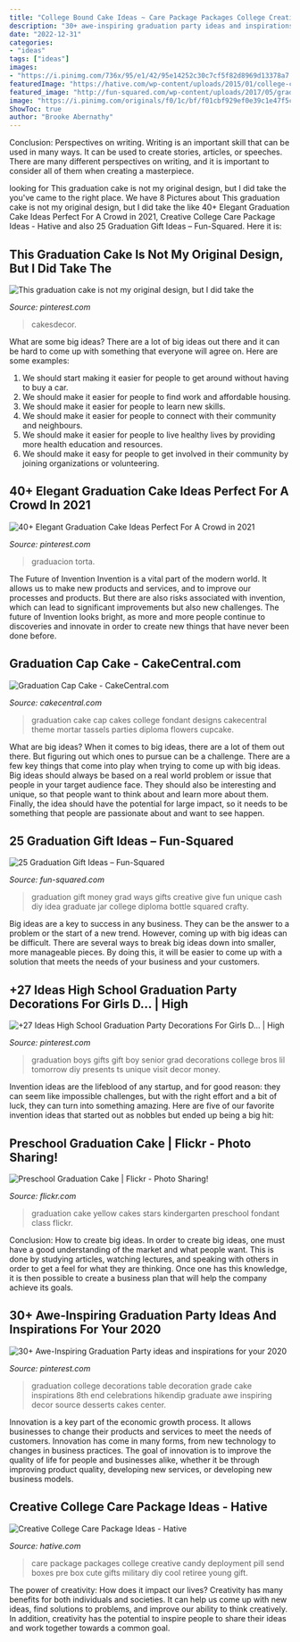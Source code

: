 ```yaml
---
title: "College Bound Cake Ideas ~ Care Package Packages College Creative Candy Deployment Pill Send Boxes Pre Box Cute Gifts Military Diy Cool Retiree Young Gift"
description: "30+ awe-inspiring graduation party ideas and inspirations for your 2020"
date: "2022-12-31"
categories:
- "ideas"
tags: ["ideas"]
images:
- "https://i.pinimg.com/736x/95/e1/42/95e14252c30c7cf5f82d8969d13378a7.jpg"
featuredImage: "https://hative.com/wp-content/uploads/2015/01/college-care-package-ideas/6-creative-college-care-package-ideas.jpg"
featured_image: "http://fun-squared.com/wp-content/uploads/2017/05/graduation-jar-gift-diploma-money.jpg"
image: "https://i.pinimg.com/originals/f0/1c/bf/f01cbf929ef0e39c1e47f5c81cab6cb5.jpg"
ShowToc: true
author: "Brooke Abernathy"
---
```



Conclusion: Perspectives on writing.
Writing is an important skill that can be used in many ways. It can be used to create stories, articles, or speeches. There are many different perspectives on writing, and it is important to consider all of them when creating a masterpiece.

	

		
looking for This graduation cake is not my original design, but I did take the you've came to the right place. We have 8 Pictures about This graduation cake is not my original design, but I did take the like 40+ Elegant Graduation Cake Ideas Perfect For A Crowd in 2021, Creative College Care Package Ideas - Hative and also 25 Graduation Gift Ideas – Fun-Squared. Here it is:
		
    
## This Graduation Cake Is Not My Original Design, But I Did Take The

<img loading=lazy src="https://i.pinimg.com/originals/f0/1c/bf/f01cbf929ef0e39c1e47f5c81cab6cb5.jpg" onerror="this.onerror=null;this.src='https://tse3.mm.bing.net/th?id=OIP.y0_sGZ_7jrw3DMEXBLF4jgHaM_&amp;pid=15.1';" alt="This graduation cake is not my original design, but I did take the">

_Source: pinterest.com_

>cakesdecor. 

	

What are some big ideas?
There are a lot of big ideas out there and it can be hard to come up with something that everyone will agree on. Here are some examples:
1. We should start making it easier for people to get around without having to buy a car.
2. We should make it easier for people to find work and affordable housing.
3. We should make it easier for people to learn new skills.
4. We should make it easier for people to connect with their community and neighbours.
5. We should make it easier for people to live healthy lives by providing more health education and resources.
6. We should make it easy for people to get involved in their community by joining organizations or volunteering.

    
## 40+ Elegant Graduation Cake Ideas Perfect For A Crowd In 2021

<img loading=lazy src="https://i.pinimg.com/736x/39/56/ec/3956ec69035aec601e9ef2a17cec80da.jpg" onerror="this.onerror=null;this.src='https://tse4.mm.bing.net/th?id=OIP.jFaxGWYPO1oVNq7NJUvO4AHaKo&amp;pid=15.1';" alt="40+ Elegant Graduation Cake Ideas Perfect For A Crowd in 2021">

_Source: pinterest.com_

>graduacion torta. 

	

The Future of Invention
Invention is a vital part of the modern world. It allows us to make new products and services, and to improve our processes and products. But there are also risks associated with invention, which can lead to significant improvements but also new challenges. The future of Invention looks bright, as more and more people continue to discoveries and innovate in order to create new things that have never been done before.

    
## Graduation Cap Cake - CakeCentral.com

<img loading=lazy src="https://cdn001.cakecentral.com/gallery/2015/03/900_43011NKqP_graduation-cap-cake.jpg" onerror="this.onerror=null;this.src='https://tse4.mm.bing.net/th?id=OIP.dDwyZpVfrRG99Ao9BCr-YgHaKs&amp;pid=15.1';" alt="Graduation Cap Cake - CakeCentral.com">

_Source: cakecentral.com_

>graduation cake cap cakes college fondant designs cakecentral theme mortar tassels parties diploma flowers cupcake. 

	

What are big ideas?
When it comes to big ideas, there are a lot of them out there. But figuring out which ones to pursue can be a challenge. There are a few key things that come into play when trying to come up with big ideas. 
Big ideas should always be based on a real world problem or issue that people in your target audience face. They should also be interesting and unique, so that people want to think about and learn more about them. Finally, the idea should have the potential for large impact, so it needs to be something that people are passionate about and want to see happen.

    
## 25 Graduation Gift Ideas – Fun-Squared

<img loading=lazy src="http://fun-squared.com/wp-content/uploads/2017/05/graduation-jar-gift-diploma-money.jpg" onerror="this.onerror=null;this.src='https://tse2.mm.bing.net/th?id=OIP.A34iIM3C512vPYV4x7J08wHaLF&amp;pid=15.1';" alt="25 Graduation Gift Ideas – Fun-Squared">

_Source: fun-squared.com_

>graduation gift money grad ways gifts creative give fun unique cash diy idea graduate jar college diploma bottle squared crafty. 

	

Big ideas are a key to success in any business. They can be the answer to a problem or the start of a new trend. However, coming up with big ideas can be difficult. There are several ways to break big ideas down into smaller, more manageable pieces. By doing this, it will be easier to come up with a solution that meets the needs of your business and your customers.

    
## +27 Ideas High School Graduation Party Decorations For Girls D… | High

<img loading=lazy src="https://i.pinimg.com/736x/95/e1/42/95e14252c30c7cf5f82d8969d13378a7.jpg" onerror="this.onerror=null;this.src='https://tse4.mm.bing.net/th?id=OIP.QQn2BGsqii6x_ebgun-L8gHaNJ&amp;pid=15.1';" alt="+27 Ideas High School Graduation Party Decorations For Girls D… | High">

_Source: pinterest.com_

>graduation boys gifts gift boy senior grad decorations college bros lil tomorrow diy presents ts unique visit decor money. 

	

Invention ideas are the lifeblood of any startup, and for good reason: they can seem like impossible challenges, but with the right effort and a bit of luck, they can turn into something amazing. Here are five of our favorite invention ideas that started out as nobbles but ended up being a big hit:

    
## Preschool Graduation Cake | Flickr - Photo Sharing!

<img loading=lazy src="http://farm4.staticflickr.com/3072/2503465333_dde1859cd9_z.jpg" onerror="this.onerror=null;this.src='https://tse2.mm.bing.net/th?id=OIP.4-uY9LKJ3gRP-x_RFAyBxwAAAA&amp;pid=15.1';" alt="Preschool Graduation Cake | Flickr - Photo Sharing!">

_Source: flickr.com_

>graduation cake yellow cakes stars kindergarten preschool fondant class flickr. 

	

Conclusion: How to create big ideas.
In order to create big ideas, one must have a good understanding of the market and what people want. This is done by studying articles, watching lectures, and speaking with others in order to get a feel for what they are thinking. Once one has this knowledge, it is then possible to create a business plan that will help the company achieve its goals.

    
## 30+ Awe-Inspiring Graduation Party Ideas And Inspirations For Your 2020

<img loading=lazy src="https://i.pinimg.com/736x/f5/eb/f2/f5ebf2de2a02a921bfc808b5042cfbff.jpg" onerror="this.onerror=null;this.src='https://tse4.mm.bing.net/th?id=OIP.YCXTrHhX6ifzD2o-jg5iSQHaNK&amp;pid=15.1';" alt="30+ Awe-Inspiring Graduation Party ideas and inspirations for your 2020">

_Source: pinterest.com_

>graduation college decorations table decoration grade cake inspirations 8th end celebrations hikendip graduate awe inspiring decor source desserts cakes center. 

	

Innovation is a key part of the economic growth process. It allows businesses to change their products and services to meet the needs of customers. Innovation has come in many forms, from new technology to changes in business practices. The goal of innovation is to improve the quality of life for people and businesses alike, whether it be through improving product quality, developing new services, or developing new business models.

    
## Creative College Care Package Ideas - Hative

<img loading=lazy src="https://hative.com/wp-content/uploads/2015/01/college-care-package-ideas/6-creative-college-care-package-ideas.jpg" onerror="this.onerror=null;this.src='https://tse4.mm.bing.net/th?id=OIP.h1k7ObZoeLpt0Ysoymv19QHaJ7&amp;pid=15.1';" alt="Creative College Care Package Ideas - Hative">

_Source: hative.com_

>care package packages college creative candy deployment pill send boxes pre box cute gifts military diy cool retiree young gift. 

	

The power of creativity: How does it impact our lives?
Creativity has many benefits for both individuals and societies. It can help us come up with new ideas, find solutions to problems, and improve our ability to think creatively. In addition, creativity has the potential to inspire people to share their ideas and work together towards a common goal.

